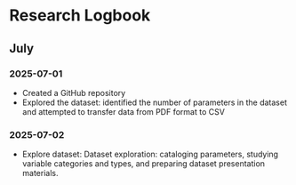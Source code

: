 # Research Logbook

## July

### 2025-07-01
- Created a GitHub repository
- Explored the dataset: identified the number of parameters in the dataset and attempted to transfer data from PDF format to CSV

### 2025-07-02
- Explore dataset: Dataset exploration: cataloging parameters, studying variable categories and types, and preparing dataset presentation materials.

